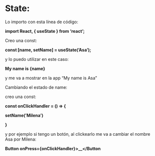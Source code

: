 # State:

Lo importo con esta línea de código: 

**import React, { useState } from ‘react’;**

Creo una const: 

**const [name, setName] = useState(’Asa’);**

y lo puedo utilizar en este caso:

**<Text>My name is {name}</Text>**

y me va a mostrar en la app “My name is Asa”

Cambiando el estado de name:

creo una const:

**const onClickHandler = () ⇒ {**

**setName(’Milena’)**

**}**

y por ejemplo si tengo un botón, al clickearlo me va a cambiar el nombre Asa por Milena:

**Button onPress={onClickHandler}>__</Button**
